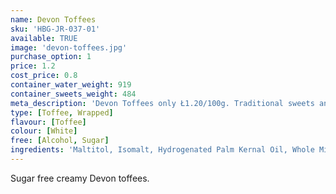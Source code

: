```yaml
---
name: Devon Toffees
sku: 'HBG-JR-037-01'
available: TRUE
image: 'devon-toffees.jpg'
purchase_option: 1
price: 1.2
cost_price: 0.8
container_water_weight: 919
container_sweets_weight: 484
meta_description: 'Devon Toffees only Ł1.20/100g. Traditional sweets and more at Humbugs Confectionery Store. Specialists in satisfying your sweet tooth!'
type: [Toffee, Wrapped]
flavour: [Toffee]
colour: [White]
free: [Alcohol, Sugar]
ingredients: 'Maltitol, Isomalt, Hydrogenated Palm Kernal Oil, Whole Milk Powder, Butter, Salt, Emulsifier: Soya Lecithin E322'
---
```

Sugar free creamy Devon toffees.
